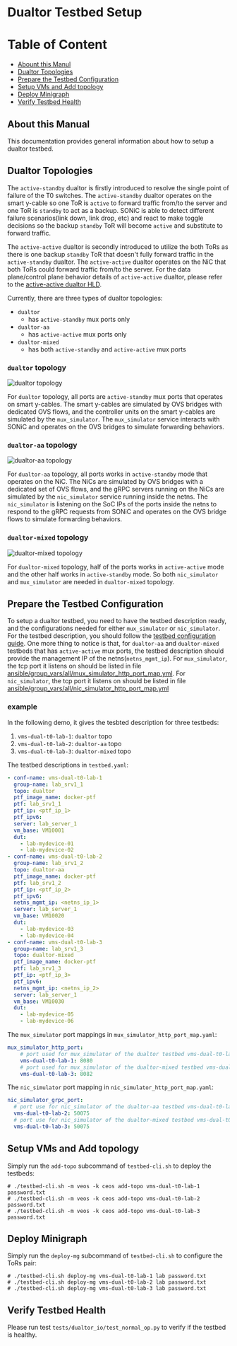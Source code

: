 # Dualtor Testbed Setup
# Table of Content
* [Abount this Manul](#about-this-manual)
* [Dualtor Topologies](#dualtor-topologies)
* [Prepare the Testbed Configuration](#prepare-the-testbed-configuration)
* [Setup VMs and Add topology](#setup-vms-and-add-topology)
* [Deploy Minigraph](#deploy-minigraph)
* [Verify Testbed Health](#verify-testbed-health)

## About this Manual
This documentation provides general information about how to setup a dualtor testbed.

## Dualtor Topologies
The `active-standby` dualtor is firstly introduced to resolve the single point of failure of the T0 switches. The `active-standby` dualtor operates on the smart y-cable so one ToR is `active` to forward traffic from/to the server and one ToR is `standby` to act as a backup. SONiC is able to detect different failure scenarios(link down, link drop, etc) and react to make toggle decisions so the backup `standby` ToR will become `active` and substitute to forward traffic.

The `active-active` dualtor is secondly introduced to utilize the both ToRs as there is one backup `standby` ToR that doesn't fully forward traffic in the `active-standby` dualtor. The `active-active` dualtor operates on the NiC that both ToRs could forward traffic from/to the server. For the data plane/control plane behavior details of `active-active` dualtor, please refer to the [active-active dualtor HLD](https://github.com/sonic-net/SONiC/blob/master/doc/dualtor/active_active_hld.md).

Currently, there are three types of dualtor topologies:
* `dualtor`
    * has `active-standby` mux ports only
* `dualtor-aa`
    * has `active-active` mux ports only
* `dualtor-mixed`
    * has both `active-standby` and `active-active` mux ports

### `dualtor` topology
![dualtor topology](./img/testbed_dualtor_topo.png)

For `dualtor` topology, all ports are `active-standby` mux ports that operates on smart y-cables. The smart y-cables are simulated by OVS bridges with dedicated OVS flows, and the controller units on the smart y-cables are simulated by the `mux_simulator`. The `mux_simulator` service interacts with SONiC and operates on the OVS bridges to simulate forwarding behaviors.

### `dualtor-aa` topology
![dualtor-aa topology](./img/testbed_dualtor_aa_topo.png)

For `dualtor-aa` topology, all ports works in `active-standby` mode that operates on the NiC. The NiCs are simulated by OVS bridges with a dedicated set of OVS flows, and the gRPC servers running on the NiCs are simulated by the `nic_simulator` service running inside the netns. The `nic_simulator` is listening on the SoC IPs of the ports inside the netns to respond to the gRPC requests from SONiC and operates on the OVS bridge flows to simulate forwarding behaviors.



### `dualtor-mixed` topology
![dualtor-mixed topology](./img/testbed_dualtor_mixed_topo.png)

For `dualtor-mixed` topology, half of the ports works in `active-active` mode and the other half works in `active-standby` mode. So both `nic_simulator` and `mux_simulator` are needed in `dualtor-mixed` topology.


## Prepare the Testbed Configuration
To setup a dualtor testbed, you need to have the testbed description ready, and the configurations needed for either `mux_simulator` or `nic_simulator`.
For the testbed description, you should follow the [testbed configuration guide](https://github.com/sonic-net/sonic-mgmt/blob/master/docs/testbed/README.new.testbed.Configuration.md). One more thing to notice is that, for `dualtor-aa` and `dualtor-mixed` testbeds that has `active-active` mux ports, the testbed description should provide the management IP of the netns(`netns_mgmt_ip`).
For `mux_simulator`, the tcp port it listens on should be listed in file [ansible/group_vars/all/mux_simulator_http_port_map.yml](https://github.com/sonic-net/sonic-mgmt/blob/master/ansible/group_vars/all/mux_simulator_http_port_map.yml).
For `nic_simulator`, the tcp port it listens on should be listed in file [ansible/group_vars/all/nic_simulator_http_port_map.yml](https://github.com/sonic-net/sonic-mgmt/blob/master/ansible/group_vars/all/nic_simulator_grpc_port_map.yml)


### example
In the following demo, it gives the tesbted description for three testbeds:
1. `vms-dual-t0-lab-1`: `dualtor` topo
2. `vms-dual-t0-lab-2`: `dualtor-aa` topo
3. `vms-dual-t0-lab-3`: `dualtor-mixed` topo


The testbed descriptions in `testbed.yaml`:
```yaml
- conf-name: vms-dual-t0-lab-1
  group-name: lab_srv1_1
  topo: dualtor
  ptf_image_name: docker-ptf
  ptf: lab_srv1_1
  ptf_ip: <ptf_ip_1>
  ptf_ipv6:
  server: lab_server_1
  vm_base: VM10001
  dut:
    - lab-mydevice-01
    - lab-mydevice-02
- conf-name: vms-dual-t0-lab-2
  group-name: lab_srv1_2
  topo: dualtor-aa
  ptf_image_name: docker-ptf
  ptf: lab_srv1_2
  ptf_ip: <ptf_ip_2>
  ptf_ipv6:
  netns_mgmt_ip: <netns_ip_1>
  server: lab_server_1
  vm_base: VM10020
  dut:
    - lab-mydevice-03
    - lab-mydevice-04
- conf-name: vms-dual-t0-lab-3
  group-name: lab_srv1_3
  topo: dualtor-mixed
  ptf_image_name: docker-ptf
  ptf: lab_srv1_3
  ptf_ip: <ptf_ip_3>
  ptf_ipv6:
  netns_mgmt_ip: <netns_ip_2>
  server: lab_server_1
  vm_base: VM10030
  dut:
    - lab-mydevice-05
    - lab-mydevice-06
```
The `mux_simulator` port mappings in `mux_simulator_http_port_map.yaml`:
```yaml
mux_simulator_http_port:
    # port used for mux_simulator of the dualtor testbed vms-dual-t0-lab-1
    vms-dual-t0-lab-1: 8080
    # port used for mux_simulator of the dualtor-mixed testbed vms-dual-t0-lab-3
    vms-dual-t0-lab-3: 8082
```
The `nic_simulator` port mapping in `nic_simulator_http_port_map.yaml`:
```yaml
nic_simulator_grpc_port:
  # port use for nic_simulator of the dualtor-aa testbed vms-dual-t0-lab-2
  vms-dual-t0-lab-2: 50075
  # port use for nic_simulator of the dualtor-mixed testbed vms-dual-t0-lab-3
  vms-dual-t0-lab-3: 50075
```



## Setup VMs and Add topology
Simply run the `add-topo` subcommand of `testbed-cli.sh` to deploy the testbeds:
```
# ./testbed-cli.sh -m veos -k ceos add-topo vms-dual-t0-lab-1 password.txt
# ./testbed-cli.sh -m veos -k ceos add-topo vms-dual-t0-lab-2 password.txt
# ./testbed-cli.sh -m veos -k ceos add-topo vms-dual-t0-lab-3 password.txt
```

## Deploy Minigraph
Simply run the `deploy-mg` subcommand of `testbed-cli.sh` to configure the ToRs pair:
```
# ./testbed-cli.sh deploy-mg vms-dual-t0-lab-1 lab password.txt
# ./testbed-cli.sh deploy-mg vms-dual-t0-lab-2 lab password.txt
# ./testbed-cli.sh deploy-mg vms-dual-t0-lab-3 lab password.txt
```


## Verify Testbed Health
Please run test `tests/dualtor_io/test_normal_op.py` to verify if the testbed is healthy.
